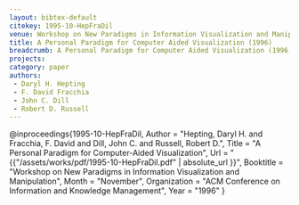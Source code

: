 ```yaml
---
layout: bibtex-default
citekey: 1995-10-HepFraDil
venue: Workshop on New Paradigms in Information Visualization and Manipulation
title: A Personal Paradigm for Computer Aided Visualization (1996)
breadcrumb: A Personal Paradigm for Computer Aided Visualization (1996)
projects:
category: paper
authors:
 - Daryl H. Hepting 
 - F. David Fracchia 
 - John C. Dill 
 - Robert D. Russell 
---
```

@inproceedings{1995-10-HepFraDil,
	Author =  "Hepting, Daryl H. and Fracchia, F. David and Dill, John C. and Russell, Robert D.",
	Title =  "A Personal Paradigm for Computer-Aided Visualization",
	Url = \"{{"/assets/works/pdf/1995-10-HepFraDil.pdf" | absolute_url }}\",
	Booktitle =  "Workshop on New Paradigms in Information Visualization and Manipulation",
	Month =  "November",
	Organization =  "ACM Conference on Information and Knowledge Management",
	Year =  "1996"
}
